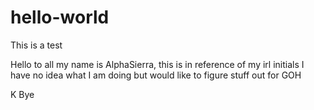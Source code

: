 # hello-world
This is a test

Hello to all my name is AlphaSierra, this is in reference of my irl initials
I have no idea what I am doing but would like to figure stuff out for GOH

K Bye
